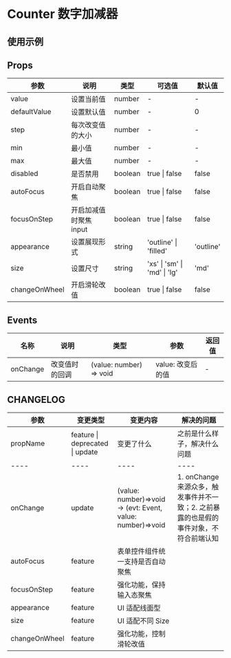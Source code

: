 # Counter 数字加减器

## 使用示例

<!-- Inject Stories -->

## Props

| 参数          | 说明                   | 类型    | 可选值                       | 默认值    |
| ------------- | ---------------------- | ------- | ---------------------------- | --------- |
| value         | 设置当前值             | number  | -                            | -         |
| defaultValue  | 设置默认值             | number  | -                            | 0         |
| step          | 每次改变值的大小       | number  | -                            | -         |
| min           | 最小值                 | number  | -                            | -         |
| max           | 最大值                 | number  | -                            | -         |
| disabled      | 是否禁用               | boolean | true \| false                | false     |
| autoFocus     | 开启自动聚焦           | boolean | true \| false                | false     |
| focusOnStep   | 开启加减值时聚焦 input | boolean | true \| false                | false     |
| appearance    | 设置展现形式           | string  | 'outline' \| 'filled'        | 'outline' |
| size          | 设置尺寸               | string  | 'xs' \| 'sm' \| 'md' \| 'lg' | 'md'      |
| changeOnWheel | 开启滑轮改值           | boolean | true \| false                | false     |

## Events

| 名称     | 说明           | 类型                    | 参数              | 返回值 |
| -------- | -------------- | ----------------------- | ----------------- | ------ |
| onChange | 改变值时的回调 | (value: number) => void | value: 改变后的值 | -      |

## CHANGELOG

| 参数          | 变更类型                        | 变更内容                                                   | 解决的问题                                                                            |
| ------------- | ------------------------------- | ---------------------------------------------------------- | ------------------------------------------------------------------------------------- |
| propName      | feature \| deprecated \| update | 变更了什么                                                 | 之前是什么样子，解决什么问题                                                          |
| ----          | ----                            | ----                                                       | ----                                                                                  |
| onChange      | update                          | (value: number)=>void -> (evt: Event, value: number)=>void | 1. onChange 来源众多，触发事件并不一致；2. 之前暴露的也是假的事件对象，不符合前端认知 |
| autoFocus     | feature                         | 表单控件组件统一支持是否自动聚焦                           |
| focusOnStep   | feature                         | 强化功能，保持输入态聚焦                                   |
| appearance    | feature                         | UI 适配线面型                                              |
| size          | feature                         | UI 适配不同 Size                                           |
| changeOnWheel | feature                         | 强化功能，控制滑轮改值                                     |
